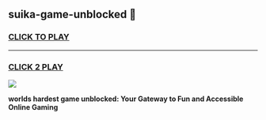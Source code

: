 
## suika-game-unblocked 👋
<h3>
<a href="https://premium.freeplayer.one?title=suika-game-unblocked&ref=14F">CLICK TO PLAY</a></h3>
<hr>

<h3>
<a href="https://premium.freeplayer.one?title=suika-game-unblocked&ref=14F">CLICK 2 PLAY</a>
  
</h3>

<a href="https://premium.freeplayer.one?title=suika-game-unblocked&ref=12F/"><img src="https://clearcache.store/games.png"></a>


**worlds hardest game unblocked: Your Gateway to Fun and Accessible Online Gaming**
